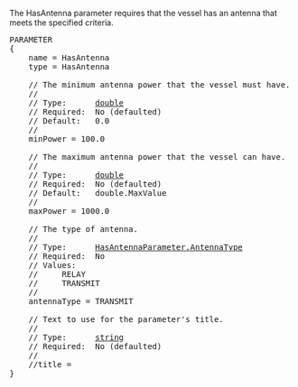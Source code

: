 The HasAntenna parameter requires that the vessel has an antenna that meets the specified criteria.

<pre>
PARAMETER
{
    name = HasAntenna
    type = HasAntenna

    // The minimum antenna power that the vessel must have.
    //
    // Type:      <a href="Numeric-Type">double</a>
    // Required:  No (defaulted)
    // Default:   0.0
    //
    minPower = 100.0

    // The maximum antenna power that the vessel can have.
    //
    // Type:      <a href="Numeric-Type">double</a>
    // Required:  No (defaulted)
    // Default:   double.MaxValue
    //
    maxPower = 1000.0

    // The type of antenna.
    //
    // Type:      <a href="Enumeration-Type">HasAntennaParameter.AntennaType</a>
    // Required:  No
    // Values:
    //     RELAY
    //     TRANSMIT
    //
    antennaType = TRANSMIT

    // Text to use for the parameter's title.
    //
    // Type:      <a href="String-Type">string</a>
    // Required:  No (defaulted)
    //
    //title =
}
</pre>
